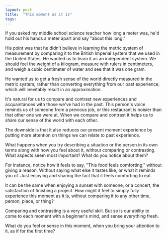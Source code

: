 ```yaml
---
layout: post
title:  "This moment as it is"
tags: 
---
```


If you asked my middle school science teacher how long a meter was, he'd hold out his hands a meter apart and say "about this long."

His point was that he didn't believe in learning the metric system of measurement by comparing it to the British Imperial system that we used in the United States. He wanted us to learn it as an independent system. We should feel the weight of a kilogram, measure with rulers in centimeters, and weigh a cubic centimeter of water and see that it was one gram.

He wanted us to get a fresh sense of the world directly measured in the metric system, rather than converting everything from our past experience, which will inevitably result in an approximation.

It's natural for us to compare and contrast new experiences and acquaintances with those we've had in the past. This person's voice reminds us of someone from a previous job, or this restaurant is noisier than that other one we were at. When we compare and contrast it helps us to share our sense of the world with each other.

The downside is that it also reduces our present moment experience by putting more attention on things we can relate to past experience.

What happens when you try describing a situation or the person in its own terms along with how you feel about it, without comparing or contrasting. What aspects seem most important? What do you notice about them?

For instance, notice how it feels to say, "This food feels comforting," without giving a reason. Without saying what else it tastes like, or what it reminds you of. Just enjoying and sharing the fact that it feels comforting to eat.

It can be the same when enjoying a sunset with someone, or a concert, the satisfaction of finishing a project. How might it feel to simply fully experience this moment as it is, without comparing it to any other time, person, place, or thing?

Comparing and contrasting is a very useful skill. But so is our ability to come to each moment with a beginner's mind, and sense everything fresh.

What do you feel or sense in this moment, when you bring your attention to it, as if for the first time?